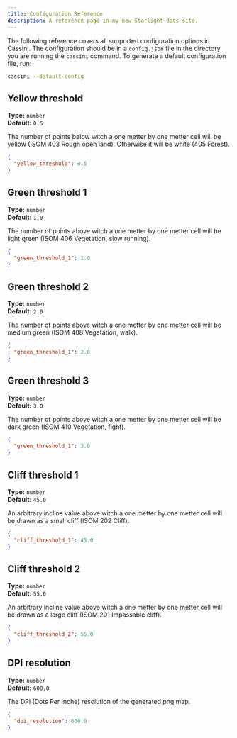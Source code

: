 ```yaml
---
title: Configuration Reference
description: A reference page in my new Starlight docs site.
---
```


The following reference covers all supported configuration options in Cassini. The configuration should be in a `config.json` file in the directory you are running the `cassini` command. To generate a default configuration file, run:

```sh
cassini --default-config
```

## Yellow threshold

<p>

**Type:** `number`<br />
**Default:** `0.5`

</p>

The number of points below witch a one metter by one metter cell will be yellow (ISOM 403 Rough open land). Otherwise it will be white (405 Forest).

```json
{
  "yellow_threshold": 0.5
}
```

## Green threshold 1

<p>

**Type:** `number`<br />
**Default:** `1.0`

</p>

The number of points above witch a one metter by one metter cell will be light green (ISOM 406 Vegetation, slow running).

```json
{
  "green_threshold_1": 1.0
}
```

## Green threshold 2

<p>

**Type:** `number`<br />
**Default:** `2.0`

</p>

The number of points above witch a one metter by one metter cell will be medium green (ISOM 408 Vegetation, walk).

```json
{
  "green_threshold_1": 2.0
}
```

## Green threshold 3

<p>

**Type:** `number`<br />
**Default:** `3.0`

</p>

The number of points above witch a one metter by one metter cell will be dark green (ISOM 410 Vegetation, fight).

```json
{
  "green_threshold_1": 3.0
}
```

## Cliff threshold 1

<p>

**Type:** `number`<br />
**Default:** `45.0`

</p>

An arbitrary incline value above witch a one metter by one metter cell will be drawn as a small cliff (ISOM 202 Cliff).

```json
{
  "cliff_threshold_1": 45.0
}
```

## Cliff threshold 2

<p>

**Type:** `number`<br />
**Default:** `55.0`

</p>

An arbitrary incline value above witch a one metter by one metter cell will be drawn as a large cliff (ISOM 201 Impassable cliff).

```json
{
  "cliff_threshold_2": 55.0
}
```

## DPI resolution

<p>

**Type:** `number`<br />
**Default:** `600.0`

</p>

The DPI (Dots Per Inche) resolution of the generated png map.

```json
{
  "dpi_resolution": 600.0
}
```
